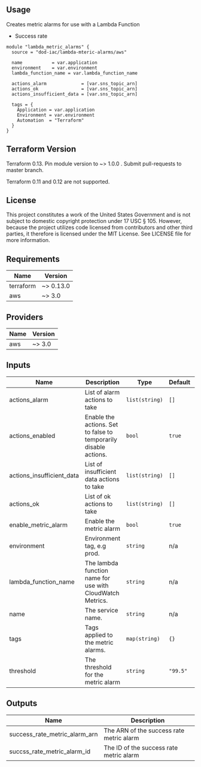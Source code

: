 ## Usage

Creates metric alarms for use with a Lambda Function
* Success rate

```hcl
module "lambda_metric_alarms" {
  source = "dod-iac/lambda-mteric-alarms/aws"

  name           = var.application
  environment    = var.environment
  lambda_function_name = var.lambda_function_name

  actions_alarm             = [var.sns_topic_arn]
  actions_ok                = [var.sns_topic_arn]
  actions_insufficient_data = [var.sns_topic_arn]

  tags = {
    Application = var.application
    Environment = var.environment
    Automation  = "Terraform"
  }
}
```

## Terraform Version

Terraform 0.13. Pin module version to ~> 1.0.0 . Submit pull-requests to master branch.

Terraform 0.11 and 0.12 are not supported.

## License

This project constitutes a work of the United States Government and is not subject to domestic copyright protection under 17 USC § 105.  However, because the project utilizes code licensed from contributors and other third parties, it therefore is licensed under the MIT License.  See LICENSE file for more information.

## Requirements

| Name | Version |
|------|---------|
| terraform | ~> 0.13.0 |
| aws | ~> 3.0 |

## Providers

| Name | Version |
|------|---------|
| aws | ~> 3.0 |

## Inputs

| Name | Description | Type | Default | Required |
|------|-------------|------|---------|:--------:|
| actions\_alarm | List of alarm actions to take | `list(string)` | `[]` | no |
| actions\_enabled | Enable the actions. Set to false to temporarily disable actions. | `bool` | `true` | no |
| actions\_insufficient\_data | List of insufficient data actions to take | `list(string)` | `[]` | no |
| actions\_ok | List of ok actions to take | `list(string)` | `[]` | no |
| enable\_metric\_alarm | Enable the metric alarm | `bool` | `true` | no |
| environment | Environment tag, e.g prod. | `string` | n/a | yes |
| lambda\_function\_name | The lambda function name for use with CloudWatch Metrics. | `string` | n/a | yes |
| name | The service name. | `string` | n/a | yes |
| tags | Tags applied to the metric alarms. | `map(string)` | `{}` | no |
| threshold | The threshold for the metric alarm | `string` | `"99.5"` | no |

## Outputs

| Name | Description |
|------|-------------|
| success\_rate\_metric\_alarm\_arn | The ARN of the success rate metric alarm |
| succss\_rate\_metric\_alarm\_id | The ID of the success rate metric alarm |

